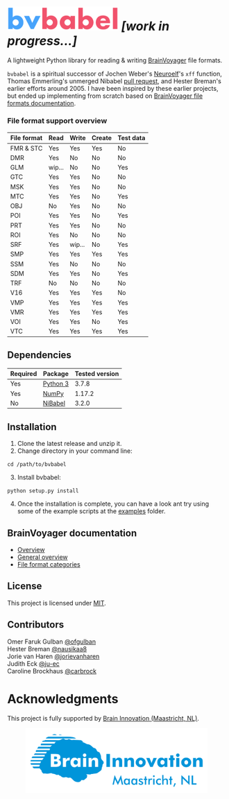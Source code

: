 # <img src="visuals/bvbabel_logo.svg" width=256 /> *[work in progress...]*

A lightweight Python library for reading & writing [BrainVoyager](https://www.brainvoyager.com/products/brainvoyager.html) file formats.

`bvbabel` is a spiritual successor of Jochen Weber's [Neuroelf](https://neuroelf.net/)'s `xff` function, Thomas Emmerling's unmerged Nibabel [pull request](https://github.com/nipy/nibabel/pull/216), and Hester Breman's earlier efforts around 2005. I have been inspired by these earlier projects, but ended up implementing from scratch based on [BrainVoyager file formats documentation](https://support.brainvoyager.com/brainvoyager/automation-development/84-file-formats).


### File format support overview

| File format | Read  | Write | Create |Test data|
| ------------|-------|-------|--------|---------|
| FMR & STC   | Yes   | Yes   | Yes    |       No|
| DMR         | Yes   | No    | No     |       No|
| GLM         | wip...| No    | No     |      Yes|
| GTC         | Yes   | Yes   | No     |       No|
| MSK         | Yes   | Yes   | No     |       No|
| MTC         | Yes   | Yes   | No     |      Yes|
| OBJ         | No    | Yes   | No     |       No|
| POI         | Yes   | Yes   | No     |      Yes|
| PRT         | Yes   | Yes   | No     |       No|
| ROI         | Yes   | No    | No     |       No|
| SRF         | Yes   | wip...| No     |      Yes|
| SMP         | Yes   | Yes   | Yes    |      Yes|
| SSM         | Yes   | No    | No     |       No|
| SDM         | Yes   | Yes   | No     |      Yes|
| TRF         | No    | No    | No     |       No|
| V16         | Yes   | Yes   | Yes    |       No|
| VMP         | Yes   | Yes   | Yes    |      Yes|
| VMR         | Yes   | Yes   | Yes    |      Yes|
| VOI         | Yes   | Yes   | No     |      Yes|
| VTC         | Yes   | Yes   | Yes    |      Yes|

## Dependencies

| Required | Package                               | Tested version |
| ---------|---------------------------------------|----------------|
| Yes      | [Python 3](https://www.python.org/)   | 3.7.8          |
| Yes      | [NumPy](http://www.numpy.org/)        | 1.17.2         |
| No       | [NiBabel](https://nipy.org/nibabel/)  | 3.2.0          |

## Installation

1. Clone the latest release and unzip it.
2. Change directory in your command line:
```
cd /path/to/bvbabel
```
3. Install bvbabel:
```
python setup.py install
```
4. Once the installation is complete, you can have a look ant try using some of the example scripts at the [examples](examples/) folder.

## BrainVoyager documentation

- [Overview](https://support.brainvoyager.com/brainvoyager/automation-development/84-file-formats/339-developer-guide-2-6-file-formats-overview)
- [General overview](https://support.brainvoyager.com/brainvoyager/automation-development/84-file-formats/38-general-overview-of-file-formats)
- [File format categories](https://support.brainvoyager.com/brainvoyager/automation-development/84-file-formats/41-file-formats-categorised)

## License
This project is licensed under [MIT](./LICENSE).

## Contributors
Omer Faruk Gulban [@ofgulban](https://github.com/ofgulban)  
Hester Breman [@nausikaa8](https://github.com/nausikaa8)  
Jorie van Haren [@jorievanharen](https://github.com/jorievanharen)  
Judith Eck [@ju-ec](https://github.com/ju-ec)  
Caroline Brockhaus [@carbrock](https://github.com/carbrock)

# Acknowledgments
This project is fully supported by [Brain Innovation (Maastricht, NL)](https://www.brainvoyager.com/).

<p align="center">
  <img width="420" src="visuals/brain_innovation_logo.png">
</p>
